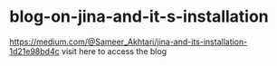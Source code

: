 # blog-on-jina-and-it-s-installation
https://medium.com/@Sameer_Akhtari/jina-and-its-installation-1d21e98bd4c
visit here to access the blog 
